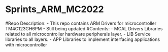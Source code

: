 # Sprints_ARM_MC2022
#Repo Description:
                   - This repo contains ARM Drivers  for microcontroller TM4C123GH6PM
                   - Still being updated
#Contents:
           - MCAL Drivers
                          Libraries related to all microcontroller hardware peripherals layer.
           - LIB
                          Service libraries to all layers.
           - APP
                          Libraries to implement interfacing applications with microcontroller
